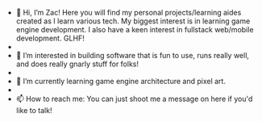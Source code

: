 - 👋 Hi, I’m Zac! Here you will find my personal projects/learning aides created as I learn various tech.  My biggest interest is in learning game engine development.  I also have a keen interest in fullstack web/mobile development.  GLHF!
- 
- 👀 I’m interested in building software that is fun to use, runs really well, and does really gnarly stuff for folks!
- 
- 🌱 I’m currently learning game engine architecture and pixel art.
- 
- 📫 How to reach me: You can just shoot me a message on here if you'd like to talk!

